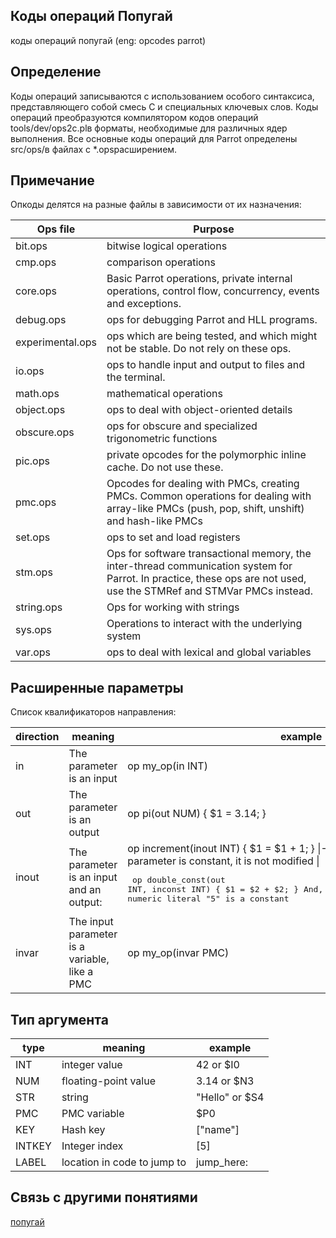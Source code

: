 ## Коды операций Попугай
коды операций попугай (eng: opcodes parrot)
## Определение 
Коды операций записываются с использованием особого синтаксиса, представляющего собой смесь C и специальных ключевых слов.
Коды операций преобразуются компилятором кодов операций tools/dev/ops2c.plв форматы, необходимые для различных ядер выполнения.
Все основные коды операций для Parrot определены src/ops/в файлах с *.opsрасширением. 

## Примечание
Опкоды делятся на разные файлы в зависимости от их назначения:

| Ops file         | Purpose                                                                                                                                                               |
|------------------|-----------------------------------------------------------------------------------------------------------------------------------------------------------------------|
| bit.ops          | bitwise logical operations                                                                                                                                            |
| cmp.ops          | comparison operations                                                                                                                                                 |
| core.ops         | Basic Parrot operations, private internal operations, control flow, concurrency, events and exceptions.                                                               |
| debug.ops        | ops for debugging Parrot and HLL programs.                                                                                                                            |
| experimental.ops | ops which are being tested, and which might not be stable. Do not rely on these ops.                                                                                  |
| io.ops           | ops to handle input and output to files and the terminal.                                                                                                             |
| math.ops         | mathematical operations                                                                                                                                               |
| object.ops       | ops to deal with object-oriented details                                                                                                                              |
| obscure.ops      | ops for obscure and specialized trigonometric functions                                                                                                               |
| pic.ops          | private opcodes for the polymorphic inline cache. Do not use these.                                                                                                   |
| pmc.ops          | Opcodes for dealing with PMCs, creating PMCs. Common operations for dealing with array-like PMCs (push, pop, shift, unshift) and hash-like PMCs                       |
| set.ops          | ops to set and load registers                                                                                                                                         |
| stm.ops          | Ops for software transactional memory, the inter-thread communication system for Parrot. In practice, these ops are not used, use the STMRef and STMVar PMCs instead. |
| string.ops       | Ops for working with strings                                                                                                                                          |
| sys.ops          | Operations to interact with the underlying system                                                                                                                     |
| var.ops          | ops to deal with lexical and global variables                                                                                                                         |


## Расширенные параметры
Список квалификаторов направления:

| direction | meaning                                       | example                                                                                                                                                                                                                                                      |
|-----------|-----------------------------------------------|--------------------------------------------------------------------------------------------------------------------------------------------------------------------------------------------------------------------------------------------------------------|
| in        | The parameter is an input                     | op my_op(in INT)                                                                                                                                                                                                                                             |
| out       | The parameter is an output                    | op pi(out NUM) {   $1 = 3.14; }                                                                                                                                                                                                                              |
| inout     | The parameter is an input and an output:      | op increment(inout INT) {  $1 = $1 + 1; } \|- \| inconst \|\| The input parameter is constant, it is not modified \| <pre> op double_const(out INT, inconst INT) {   $1 = $2 + $2; }  And, in PIR: $I0 = double_const 5 # numeric literal "5" is a constant  |
| invar     | The input parameter is a variable, like a PMC | op my_op(invar PMC)                                                                                                                                                                                                                                          |

## Тип аргумента

| type   | meaning                     | example        |
|--------|-----------------------------|----------------|
| INT    | integer value               | 42 or $I0      |
| NUM    | floating-point value        | 3.14 or $N3    |
| STR    | string                      | "Hello" or $S4 |
| PMC    | PMC variable                | $P0            |
| KEY    | Hash key                    | ["name"]       |
| INTKEY | Integer index               | [5]            |
| LABEL  | location in code to jump to | jump_here:     |


## Связь с другими понятиями

[попугай](parrot.md)
